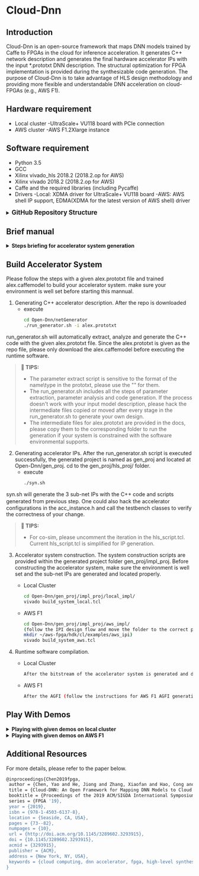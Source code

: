 # Cloud-Dnn

## Introduction

Cloud-Dnn is an open-source framework that maps DNN models trained by Caffe to FPGAs in the cloud for inference acceleration. It generates C++ network description and generates the final hardware accelerator IPs with the input *.prototxt DNN description. The structural optimization for FPGA implementation is provided during the synthesizable code generation. The purpose of Cloud-Dnn is to take advantage of HLS design methodology and providing more flexible and understandable DNN acceleration on cloud-FPGAs (e.g., AWS F1).


## Hardware requirement
- Local cluster
-UltraScale+ VU118 board with PCIe connection
- AWS cluster
-AWS F1.2Xlarge instance

## Software requirement
- Python 3.5
- GCC
- Xilinx vivado_hls 2018.2 (2018.2.op for AWS)
- Xilinx vivado 2018.2 (2018.2.op for AWS)
- Caffe and the required libraries (including Pycaffe)
- Drivers
-Local: XDMA driver for UltraScale+ VU118 board
-AWS: AWS shell IP support, EDMA(XDMA for the latest version of AWS shell) driver


<details>
<summary><big><strong>GitHub Repository Structure</strong></big></summary>

```sh
Open-Dnn/
|
|-- LICENSE
|-- README.md
|-- netGenerator
|   |-- paramExtractor
|   |-- dse
|   `-- netGen
|-- scripts
|   |-- compile
|   |-- hls_impl
|   `-- sys_gen
|-- acc_runtime
|   |-- local_acc
|   `-- aws_acc
|-- fpga_cnn
|   |-- src
|   `-- testbench
|-- docs
`-- examples
```
</details>


## Brief manual

<details>
<summary><strong>Steps briefing for accelerator system generation</strong></summary>

<p align="center">
  <img width="700" height="295" src="https://github.com/microideax/Open-Dnn/tree/master/docs/flow.png">
</p>

Building an accelerator system for either local cluster or AWS cluster both requires:

1. DNN description analysis

1. C++ accelerator description generation

1. Accelerator IP generation with vivado_hls

1. Accelerator System configuration

1. Host function construction and compilation

The generation process are the same before step 4. The differences in the rest of the steps are explained with the detailed operations below.

</details>


## Build Accelerator System

Please follow the steps with a given alex.prototxt file and trained alex.caffemodel to build your accelerator system. make sure your environment is well set before starting this mannual.

1. Generating C++ accelerator description. After the repo is downloaded
   - execute
   		```sh
		cd Open-Dnn/netGenerator
        ./run_generator.sh -i alex.prototxt
        ```
run_generator.sh will automatically extract, analyze and generate the C++ code with the given alex.prototxt file. Since the alex.prototxt is given as the repo file, please only download the alex.caffemodel before executing the runtime software.

   >**:pushpin: TIPS:**
   > - The parameter extract script is sensitive to the format of the name\type in the prototxt, please use the "" for them.
   > - The run_generator.sh includes all the steps of parameter extraction, parameter analysis and code generation. If the process doesn't work with your input model description, please hack the intermediate files copied or moved after every stage in the run_generator.sh to generate your own design.
   > - The intermediate files for alex.prototxt are provided in the docs, please copy them to the corresponding folder to run the generation if your system is constrained with the software environmental supports.

2. Generating accelerator IPs. After the run_generator.sh script is executed successfully, the generated project is named as gen_proj and located at Open-Dnn/gen_proj. cd to the gen_proj/hls_proj/ folder.
   - execute
   		```sh
        ./syn.sh
        ```
syn.sh will generate the 3 sub-net IPs with the C++ code and scripts generated from previous step. One could also hack the accelerator　configurations in the acc_instance.h and call the testbench classes to verify the correctness of your change.

   >**:pushpin: TIPS:**
   > - For co-sim, please uncomment the iteration in the hls_script.tcl. Current hls_script.tcl is simplified for IP generation.

3. Accelerator system construction. The system construction scripts are provided within the generated project folder gen_proj/impl_proj. Before constructing the accelerator system, make sure the environment is well set and the sub-net IPs are generated and located properly.
   - Local Cluster
   		```sh
        cd Open-Dnn/gen_proj/impl_proj/local_impl/
        vivado build_system_local.tcl
        ```
   - AWS F1
   		```sh
        cd Open-Dnn/gen_proj/impl_proj/aws_impl/
        (follow the IPI design flow and move the folder to the correct path. Currently, 
        mkdir ~/aws-fpga/hdk/cl/examples/aws_ipi)
        vivado build_system_aws.tcl
        ```

4. Runtime software compilation.
   - Local Cluster
   		```sh
        After the bitstream of the accelerator system is generated and downloaded to the UltraScale+ VU118 board. Copy the acc_runtime/local_acc/ folder to your prefered execution path. Copy the config.h file from the gen_proj/hls_proj/src/ to the local_acc/ folder. Run compilation to get the executable file.
        ```
   - AWS F1
   		```sh
        After the AGFI (follow the instructions for AWS F1 AGFI generation) of the accelerator system is generated and downloaded to the AWS F1 instance. Copy the acc_runtime/aws_acc/ folder to your prefered execution path. Copy the config.h file from the gen_proj/hls_proj/src/ to the aws_acc/ folder. Run compilation to get the executable file.
        ```


## Play With Demos


<details>
<summary><strong>Playing with given demos on local cluster</strong></summary>

Please follow the steps to play with a given demo with bitstream and runtime software.


</details>

<details>
<summary><strong>Playing with given demos on AWS F1</strong></summary>

Please follow the steps to play with a given demo with AGFI and runtime software.


</details>



## Additional Resources

For more details, please refer to the paper below.

```sh
@inproceedings{Chen2019fpga,
 author = {Chen, Yao and He, Jiong and Zhang, Xiaofan and Hao, Cong and Chen, Deming},
 title = {Cloud-DNN: An Open Framework for Mapping DNN Models to Cloud FPGAs},
 booktitle = {Proceedings of the 2019 ACM/SIGDA International Symposium on Field-Programmable Gate Arrays},
 series = {FPGA '19},
 year = {2019},
 isbn = {978-1-4503-6137-8},
 location = {Seaside, CA, USA},
 pages = {73--82},
 numpages = {10},
 url = {http://doi.acm.org/10.1145/3289602.3293915},
 doi = {10.1145/3289602.3293915},
 acmid = {3293915},
 publisher = {ACM},
 address = {New York, NY, USA},
 keywords = {cloud computing, dnn accelerator, fpga, high-level synthesis, neural network, reconfiguration}
}
```
